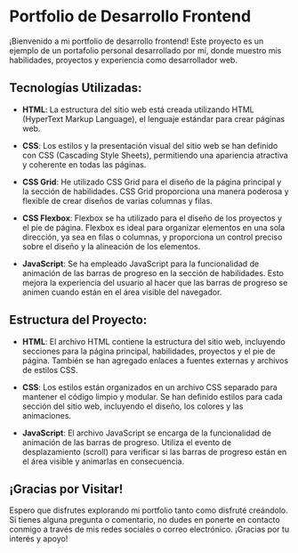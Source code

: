 # Portfolio de Desarrollo Frontend

¡Bienvenido a mi portfolio de desarrollo frontend! Este proyecto es un ejemplo de un portafolio personal desarrollado por mí, donde muestro mis habilidades, proyectos y experiencia como desarrollador web.

## Tecnologías Utilizadas:

- **HTML**: La estructura del sitio web está creada utilizando HTML (HyperText Markup Language), el lenguaje estándar para crear páginas web.
  
- **CSS**: Los estilos y la presentación visual del sitio web se han definido con CSS (Cascading Style Sheets), permitiendo una apariencia atractiva y coherente en todas las páginas.

- **CSS Grid**: He utilizado CSS Grid para el diseño de la página principal y la sección de habilidades. CSS Grid proporciona una manera poderosa y flexible de crear diseños de varias columnas y filas.

- **CSS Flexbox**: Flexbox se ha utilizado para el diseño de los proyectos y el pie de página. Flexbox es ideal para organizar elementos en una sola dirección, ya sea en filas o columnas, y proporciona un control preciso sobre el diseño y la alineación de los elementos.

- **JavaScript**: Se ha empleado JavaScript para la funcionalidad de animación de las barras de progreso en la sección de habilidades. Esto mejora la experiencia del usuario al hacer que las barras de progreso se animen cuando están en el área visible del navegador.

## Estructura del Proyecto:

- **HTML**: El archivo HTML contiene la estructura del sitio web, incluyendo secciones para la página principal, habilidades, proyectos y el pie de página. También se han agregado enlaces a fuentes externas y archivos de estilos CSS.

- **CSS**: Los estilos están organizados en un archivo CSS separado para mantener el código limpio y modular. Se han definido estilos para cada sección del sitio web, incluyendo el diseño, los colores y las animaciones.

- **JavaScript**: El archivo JavaScript se encarga de la funcionalidad de animación de las barras de progreso. Utiliza el evento de desplazamiento (scroll) para verificar si las barras de progreso están en el área visible y animarlas en consecuencia.

## ¡Gracias por Visitar!

Espero que disfrutes explorando mi portfolio tanto como disfruté creándolo. Si tienes alguna pregunta o comentario, no dudes en ponerte en contacto conmigo a través de mis redes sociales o correo electrónico. ¡Gracias por tu interés y apoyo!
